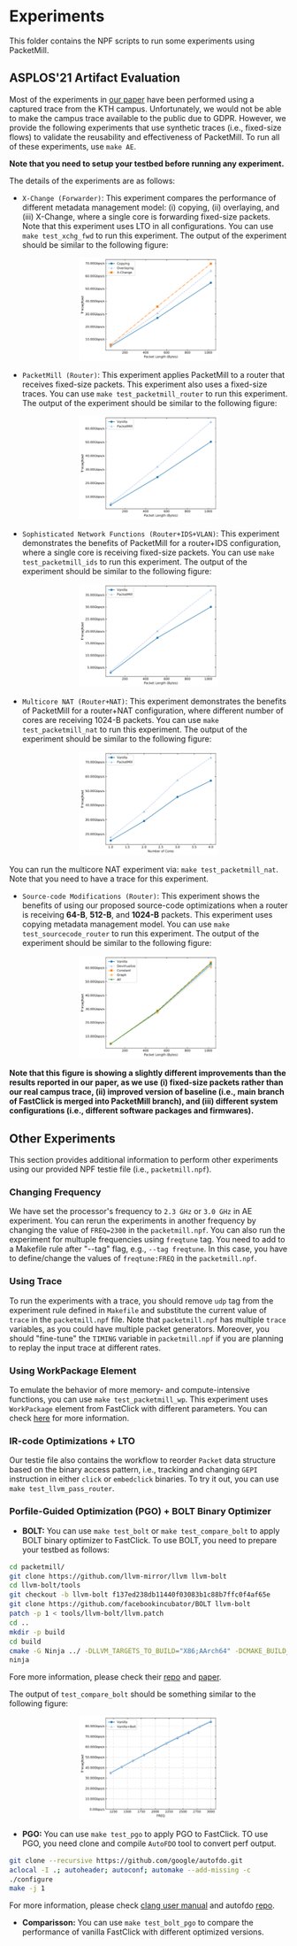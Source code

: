 # Experiments

This folder contains the NPF scripts to run some experiments using PacketMill.

## ASPLOS'21 Artifact Evaluation

Most of the experiments in [our paper][packetmill-paper] have been performed using a captured trace from the KTH campus. Unfortunately, we would not be able to make the campus trace available to the public due to GDPR. However, we provide the following experiments that use synthetic traces (i.e., fixed-size flows) to validate the reusability and effectiveness of PacketMill. To run all of these experiments, use `make AE`.

**Note that you need to setup your testbed before running any experiment.**

The details of the experiments are as follows:

- `X-Change (Forwarder)`: This experiment compares the performance of different metadata management model: (i) copying, (ii) overlaying, and (iii) X-Change, where a single core is forwarding fixed-size packets. Note that this experiment uses LTO in all configurations. You can use `make test_xchg_fwd` to run this experiment. The output of the experiment should be similar to the following figure:

<p align="center">
<img src="test_xchg_fwd.png"  alt="X-Change (Forwarder)" width="50%">
</p>

- `PacketMill (Router)`: This experiment applies PacketMill to a router that receives fixed-size packets. This experiment also uses a fixed-size traces. You can use `make test_packetmill_router` to run this experiment. The output of the experiment should be similar to the following figure:

<p align="center">
<img src="test_packetmill_router.png"  alt="PacketMill (Router)" width="50%">
</p>

- `Sophisticated Network Functions (Router+IDS+VLAN)`: This experiment demonstrates the benefits of PacketMill for a router+IDS configuration, where a single core is receiving fixed-size packets. You can use `make test_packetmill_ids` to run this experiment. The output of the experiment should be similar to the following figure:

<p align="center">
<img src="test_packetmill_ids.png"  alt="Sophisticated Network Functions (Router+IDS+VLAN)" width="50%">
</p>

- `Multicore NAT (Router+NAT)`: This experiment demonstrates the benefits of PacketMill for a router+NAT configuration, where different number of cores are receiving 1024-B packets. You can use `make test_packetmill_nat` to run this experiment. The output of the experiment should be similar to the following figure:

<p align="center">
<img src="test_packetmill_nat.png"  alt="Multicore NAT (Router+NAT)" width="50%">
</p>

You can run the multicore NAT experiment via: `make test_packetmill_nat`. Note that you need to have a trace for this experiment. 

- `Source-code Modifications (Router)`: This experiment shows the benefits of using our proposed source-code optimizations when a router is receiving **64-B**, **512-B**, and **1024-B** packets. This experiment uses copying metadata management model. You can use `make test_sourcecode_router` to run this experiment. The output of the experiment should be similar to the following figure:

<p align="center">
<img src="test_sourcecode_router.png"  alt="Source-code Modifications (Router)" width="50%">
</p>

**Note that this figure is showing a slightly different improvements than the results reported in our paper, as we use (i) fixed-size packets rather than our real campus trace, (ii) improved version of baseline (i.e., main branch of FastClick is merged into PacketMill branch), and (iii) different system configurations (i.e., different software packages and firmwares).**

## Other Experiments

This section provides additional information to perform other experiments using our provided NPF testie file (i.e., `packetmill.npf`). 

### Changing Frequency

We have set the processor's frequency to `2.3 GHz` or `3.0 GHz` in AE experiment. You can rerun the experiments in another frequency by changing the value of `FREQ=2300` in the `packetmill.npf`. You can also run the experiment for multuple frequencies using `freqtune` tag. You need to add to a Makefile rule after "--tag" flag, e.g., `--tag freqtune`. In this case, you have to define/change the values of `freqtune:FREQ` in the `packetmill.npf`. 

### Using Trace

To run the experiments with a trace, you should remove `udp` tag from the experiment rule defined in `Makefile` and substitute the current value of `trace` in the `packetmill.npf` file. Note that `packetmill.npf` has multiple `trace` variables, as you could have multiple packet generators. Moreover, you should "fine-tune" the `TIMING` variable in `packetmill.npf` if you are planning to replay the input trace at different rates. 

### Using WorkPackage Element

To emulate the behavior of more memory- and compute-intensive functions, you can use `make test_packetmill_wp`. This experiment uses `WorkPackage` element from FastClick with different parameters. You can check [here][workpackage-cc] for more information. 

### IR-code Optimizations + LTO

Our testie file also contains the workflow to reorder `Packet` data structure based on the binary access pattern, i.e., tracking and changing `GEPI` instruction in either `click` or `embedclick` binaries. To try it out, you can use `make test_llvm_pass_router`.


### Porfile-Guided Optimization (PGO) + BOLT Binary Optimizer

- **BOLT:** You can use `make test_bolt` or `make test_compare_bolt`  to apply BOLT binary optimizer to FastClick. To use BOLT, you need to prepare your testbed as follows:

```bash
cd packetmill/
git clone https://github.com/llvm-mirror/llvm llvm-bolt
cd llvm-bolt/tools
git checkout -b llvm-bolt f137ed238db11440f03083b1c88b7ffc0f4af65e
git clone https://github.com/facebookincubator/BOLT llvm-bolt
patch -p 1 < tools/llvm-bolt/llvm.patch
cd ..
mkdir -p build
cd build
cmake -G Ninja ../ -DLLVM_TARGETS_TO_BUILD="X86;AArch64" -DCMAKE_BUILD_TYPE=Release -DLLVM_ENABLE_ASSERTIONS=ON
ninja
```

Fore more information, please check their [repo][bolt-repo] and [paper][bolt-paper].

The output of `test_compare_bolt` should be something similar to the following figure:

<p align="center">
<img src="test_compare_bolt.png"  alt="Vanilla vs. Vanilla+BOLT FastClick (Router)" width="50%">
</p>

- **PGO:** You can use `make test_pgo` to apply PGO to FastClick. TO use PGO, you need clone and compile `AutoFDO` tool to convert perf output.

```bash
git clone --recursive https://github.com/google/autofdo.git
aclocal -I .; autoheader; autoconf; automake --add-missing -c
./configure
make -j 1
```

For more information, please check [clang user manual][clang-pgo] and autofdo [repo][autofdo-repo].

- **Comparisson:** You can use `make test_bolt_pgo` to compare the performance of vanilla FastClick with different optimized versions. 


[packetmill-paper]: https://people.kth.se/~farshin/documents/packetmill-asplos21.pdf
[bolt-repo]: https://github.com/facebookincubator/BOLT
[bolt-paper]: https://research.fb.com/publications/bolt-a-practical-binary-optimizer-for-data-centers-and-beyond/
[clang-pgo]: https://clang.llvm.org/docs/UsersManual.html#profile-guided-optimization
[autofdo-repo]: https://github.com/google/autofdo
[workpackage-cc]: https://github.com/tbarbette/fastclick//blob/master/elements/research/workpackage.cc